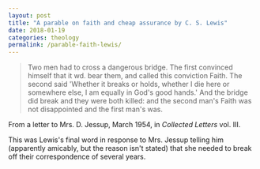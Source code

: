 ```yaml
---
layout: post
title: "A parable on faith and cheap assurance by C. S. Lewis"
date: 2018-01-19
categories: theology
permalink: /parable-faith-lewis/
---
```


> Two men had to cross a dangerous bridge. The first convinced himself that it wd. bear them, and called this conviction Faith. The second said 'Whether it breaks or holds, whether I die here or somewhere else, I am equally in God's good hands.' And the bridge did break and they were both killed: and the second man's Faith was not disappointed and the first man's was.

From a letter to Mrs. D. Jessup, March 1954, in *Collected Letters* vol. III.

This was Lewis's final word in response to Mrs. Jessup telling him (apparently amicably, but the reason isn't stated) that she needed to break off their correspondence of several years.